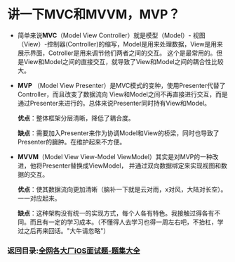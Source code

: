 # 讲一下MVC和MVVM，MVP？

* 简单来说**MVC**（Model View Controller）就是模型（Model）- 视图（View）-控制器(Controller)的缩写，Model是用来处理数据，View是用来展示界面，Cotroller是用来调节他们两者之间的交互。
这个是最常用的。但是View和Model之间的直接交互，就导致了View和Model之间的耦合性比较大。
  
* **MVP** （Model View Presenter）是MVC模式的变种，使用Presenter代替了Controller，而且改变了数据流向
View和Model之间不再直接进行交互，而是通过Presenter来进行的。总体来说Presenter同时持有View和Model。

   **优点**：整体框架分层清晰，降低了耦合度。

   **缺点**：需要加入Presenter来作为协调Model和View的桥梁，同时也导致了Presenter的臃肿。在维护起来不方便。
  
* **MVVM**（Model View View-Model ViewModel）其实是对MVP的一种改进，他将Presenter替换成ViewModel，
并通过双向数据绑定来实现视图和数据的交互。

  **优点**：使其数据流向更加清晰（脑补一下就是云对雨，x对风，大陆对长空）。一一对应起来。

  **缺点**：这种架构没有统一的实现方式，每个人各有特色。我接触过得各有不同。而且有一定的学习成本。（不懂得人去学习也得一周左右吧，不抬杠，学过之后再来回话。"大牛请忽略"）

### 返回目录:[全网各大厂iOS面试题-题集大全](https://github.com/LGBamboo/iOS-Advanced)
